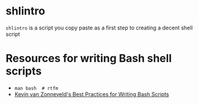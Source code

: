 # shlintro

`shlintro` is a script you copy paste as a first step to creating a decent shell script

# Resources for writing Bash shell scripts

* `man bash  # rtfm`
* [Kevin van Zonneveld's Best Practices for Writing Bash Scripts](http://kvz.io/blog/2013/11/21/bash-best-practices/)
